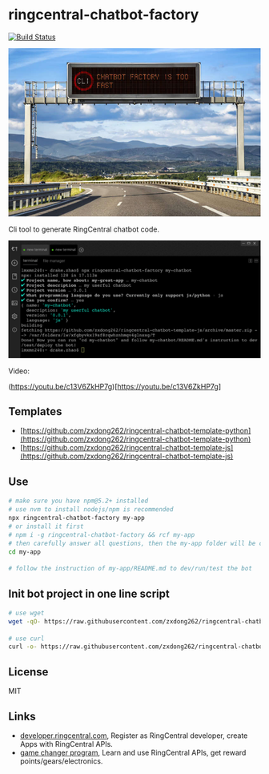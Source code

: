 
# ringcentral-chatbot-factory

[![Build Status](https://travis-ci.org/zxdong262/ringcentral-chatbot-factory.svg?branch=test)](https://travis-ci.org/zxdong262/ringcentral-chatbot-factory)

![screenshot](screenshots/fast.jpg)

Cli tool to generate RingCentral chatbot code.

![screenshot](screenshots/screenshot.png)

Video:

(https://youtu.be/c13V6ZkHP7g)[https://youtu.be/c13V6ZkHP7g]

## Templates

- [https://github.com/zxdong262/ringcentral-chatbot-template-python](https://github.com/zxdong262/ringcentral-chatbot-template-python)
- [https://github.com/zxdong262/ringcentral-chatbot-template-js](https://github.com/zxdong262/ringcentral-chatbot-template-js)

## Use

```bash
# make sure you have npm@5.2+ installed
# use nvm to install nodejs/npm is recommended
npx ringcentral-chatbot-factory my-app
# or install it first
# npm i -g ringcentral-chatbot-factory && rcf my-app
# then carefully answer all questions, then the my-app folder will be create
cd my-app

# follow the instruction of my-app/README.md to dev/run/test the bot
```

## Init bot project in one line script

```bash
# use wget
wget -qO- https://raw.githubusercontent.com/zxdong262/ringcentral-chatbot-factory/master/bin/init.sh | bash

# use curl
curl -o- https://raw.githubusercontent.com/zxdong262/ringcentral-chatbot-factory/master/bin/init.sh | bash
```

## License

MIT

## Links

- [developer.ringcentral.com](https://developer.ringcentral.com/), Register as RingCentral developer, create Apps with RingCentral APIs.
- [game changer program](https://gamechanging.dev), Learn and use RingCentral APIs, get reward points/gears/electronics.
